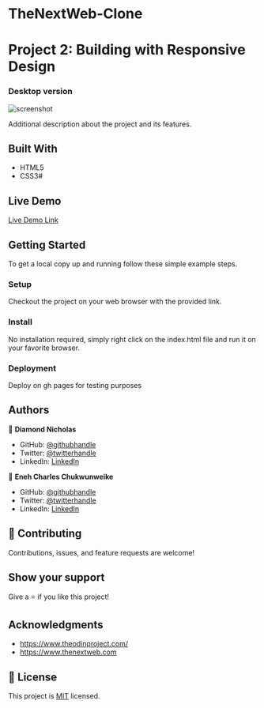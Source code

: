 # TheNextWeb-Clone

# Project 2: Building with Responsive Design

### Desktop version

![screenshot](./)

Additional description about the project and its features.

## Built With

- HTML5
- CSS3#


## Live Demo

[Live Demo Link]()


## Getting Started


To get a local copy up and running follow these simple example steps.


### Setup
Checkout the project on your web browser with the provided link.

### Install
No installation required, simply right click on the index.html file and run it on your favorite browser.

### Deployment
Deploy on gh pages for testing purposes



## Authors

👤 **Diamond Nicholas**

- GitHub: [@githubhandle](https://github.com/diamond-nicholas)
- Twitter: [@twitterhandle](https://twitter.com/diamondnich)
- LinkedIn: [LinkedIn](https://www.linkedin.com/in/diamond-nicholas/)

👤 **Eneh Charles Chukwunweike**

- GitHub: [@githubhandle](https://github.com/charlyeneh)
- Twitter: [@twitterhandle](https://twitter.com/ProgrammerBaby?s=09)
- LinkedIn: [LinkedIn](https://www.linkedin.com/in/charles-chukwunweike-eneh-5345a2147)

## 🤝 Contributing

Contributions, issues, and feature requests are welcome!


## Show your support

Give a ⭐️ if you like this project!

## Acknowledgments

- https://www.theodinproject.com/
- https://www.thenextweb.com

## 📝 License

This project is [MIT](./LICENSE) licensed.